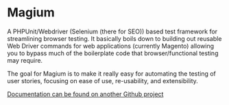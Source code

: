 # Magium
A PHPUnit/Webdriver (Selenium (there for SEO)) based test framework for streamlining browser testing.  It basically boils down to building out reusable Web Driver commands for web applications (currently Magento) allowing you to bypass much of the boilerplate code that browser/functional testing may require.

The goal for Magium is to make it really easy for automating the testing of user stories, focusing on ease of use, re-usability, and extensibility.

[Documentation can be found on another Github project](https://github.com/magium/MagiumTutorials)
